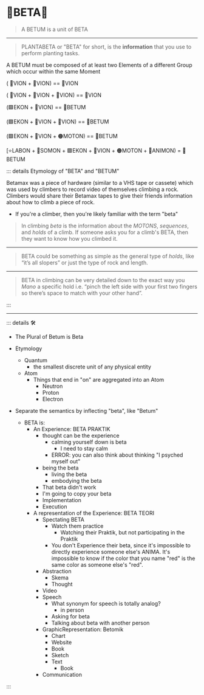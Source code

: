 # 🌈<beta>BETA</beta>🌈

> A <beta>BETUM</beta> is a unit of <beta>BETA</beta>
---
> PLANTABETA or "BETA" for short, is the **information** that you use to perform planting tasks.

A <beta>BETUM</beta> must be composed of at least two Elements of a different Group which occur within the same Moment

( 🔻<via>VION</via> +  🔻<via>VION</via>) ==  🔻<via>VION</via>

( 🔻<via>VION</via> +  🔻<via>VION</via> +  🔻<via>VION</via>) ==  🔻<via>VION</via>

(🟩<ekos>EKON</ekos> +  🔻<via>VION</via>) == 🌈<beta>BETUM</beta>

(🟩<ekos>EKON</ekos> +  🔻<via>VION</via> +  🔻<via>VION</via>) == 🌈<beta>BETUM</beta>

(🟩<ekos>EKON</ekos> +  🔻<via>VION</via> + 🟠<motor>MOTON</motor>) == 🌈<beta>BETUM</beta>

[⭐<labor>LABON</labor> + 🔷<soma>SOMON</soma> + 🟩<ekos>EKON</ekos> +  🔻<via>VION</via> + 🟠<motor>MOTON</motor> + 💜<anima>ANIMON</anima>) = 🌈<beta>BETUM</beta>

::: details Etymology of "<beta>BETA</beta>" and "<beta>BETUM</beta>"

Betamax was a piece of hardware (similar to a VHS tape or cassete) which was used by climbers to record video of themselves climbing a rock. Climbers would share their Betamax tapes to give their friends information about how to climb a piece of rock.  

- If you're a climber, then you're likely familiar with the term "beta"

> In climbing _beta_ is the information about the _MOTONS_, _sequences_, and _holds_ of a climb. If someone asks you for a climb's BETA, then they want to know how you climbed it.
---
> BETA could be something as simple as the general type of _holds_, like “it’s all slopers” or just the type of rock and length.
---
> BETA in climbing can be very detailed down to the exact way you _Mano_ a specific hold i.e. “pinch the left side with your first two fingers so there’s space to match with your other hand”.

:::

---

<!-- =================================================== -->
<!-- =================================================== -->
<!-- =================================================== -->
<!-- =================================================== -->
<!-- =================================================== -->
::: details 🛠

- The Plural of Betum is Beta
- Etymology
    - Quantum
        - the smallest discrete unit of any physical entity
    - Atom
        - Things that end in "on" are aggregated into an Atom
            - Neutron
            - Proton
            - Electron

- Separate the semantics by inflecting "beta", like "Betum"
    - BETA is:
        - An Experience: BETA PRAKTIK
            - thought can be the experience
                - calming yourself down is beta
                    - I need to stay calm
                - ERROR: you can also think about thinking
                    "I psyched myself out"
            - being the beta
                - living the beta
                - embodying the beta
            - That beta didn't work
            - I'm going to copy your beta
            - Implementation
            - Execution
        - A representation of the Experience: BETA TEORI
            - Spectating BETA
                - Watch them practice
                    - Watching their Praktik, but not participating in the Praktik
                - You don't Experience their beta, since it's impossible to directly experience someone else's ANIMA. It's impossible to know if the color that you name "red" is the same color as someone else's "red".
            - Abstraction
                - Skema
                - Thought
            - Video
            - Speech
                - What synonym for speech is totally analog?
                    - in person
                - Asking for beta
                - Talking about beta with another person
            - GraphicRepresentation: Betomik
                - Chart
                - Website
                - Book
                - Sketch
                - Text
                    - Book
            - Communication

:::
